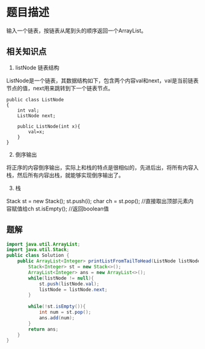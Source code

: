 # 题目描述

输入一个链表，按链表从尾到头的顺序返回一个ArrayList。

## 相关知识点

1. listNode 链表结构

ListNode是一个链表，其数据结构如下，包含两个内容val和next，val是当前链表节点的值，next用来跳转到下一个链表节点。
```
public class ListNode
{
    int val;
    ListNode next;
    
    public ListNode(int x){
        val=x;
    }
}
```

2. 倒序输出

将正序的内容倒序输出，实际上和栈的特点是很相似的，先进后出，将所有内容入栈，然后所有内容出栈，就能够实现倒序输出了。

3. 栈

Stack<Integer> st = new Stack<Ingeter>();
st.push(i);
char ch = st.pop(); //直接取出顶部元素内容赋值给ch
st.isEmpty(); //返回boolean值

## 题解

```java
import java.util.ArrayList;
import java.util.Stack;
public class Solution {
    public ArrayList<Integer> printListFromTailToHead(ListNode listNode) {
        Stack<Integer> st = new Stack<>();
        ArrayList<Integer> ans = new ArrayList<>();
        while(listNode != null){
            st.push(listNode.val);
            listNode = listNode.next;
        }
        
        while(!st.isEmpty()){
            int num = st.pop();
            ans.add(num);
        }
        return ans;
    }
}
```